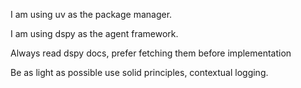 I am using uv as the package manager. 

I am using dspy as the agent framework.

Always read dspy docs, prefer fetching them before implementation

Be as light as possible use solid principles, contextual logging.
